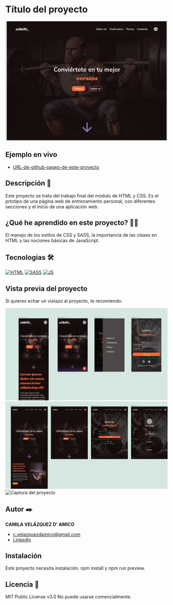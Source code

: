 # Título del proyecto

![Imagen del proyecto](https://raw.githubusercontent.com/caamomilaa/stibifit-web/main/design/Captura%20de%20pantalla%202024-05-20%20174417.png)

## Ejemplo en vivo

- [URL-de-github-pages-de-este-proyecto](URL-de-github-pages-de-este-proyecto)

## Descripción 📑

Este proyecto se trata del trabajo final del módulo de HTML y CSS. Es el prtotipo de una página web de entrenamiento personal, con diferentes secciones y el inicio de una aplicación web.

## ¿Qué he aprendido en este proyecto? 🙇🏻

El manejo de los estilos de CSS y SASS, la importancia de las clases en HTML y las nociones básicas de JavaScript.

## Tecnologías 🛠

<!-- Iconos sacados de: https://github.com/hendrasob/badges/blob/master/README.md y https://github.com/alexandresanlim/Badges4-README.md-Profile -->

[![HTML](https://img.shields.io/badge/HTML5-E34F26?style=for-the-badge&logo=html5&logoColor=white)](https://es.wikipedia.org/wiki/HTML5)
[![SASS](https://img.shields.io/badge/Sass-CC6699?style=for-the-badge&logo=sass&logoColor=white)](https://es.wikipedia.org/wiki/sass)
[![JS](https://img.shields.io/badge/JavaScript-F7DF1E?style=for-the-badge&logo=javascript&logoColor=black)](https://es.wikipedia.org/wiki/JavaScript)

## Vista previa del proyecto

Si quieres echar un vistazo al proyecto, te recomiendo:

![Captura del proyecto](https://raw.githubusercontent.com/caamomilaa/stibifit-web/main/design/Captura%20de%20pantalla%202024-05-20%20174321.png)
![Captura del proyecto](https://raw.githubusercontent.com/caamomilaa/stibifit-web/main/design/Captura%20de%20pantalla%202024-05-20%20174342.png)
![Captura del proyecto]([https://github.com/eduardofierropro/Portafolio-y-CV/blob/main/CAPTURA-DEL-PROYECTO.jpg?raw=true](https://raw.githubusercontent.com/caamomilaa/stibifit-web/main/design/Captura%20de%20pantalla%202024-05-20%20174402.png))

## Autor ✒️

**CAMILA VELÁZQUEZ D' AMICO**

- [c.velazquezdamico@gmail.com](c.velazquezdamico@gmail.com)
- [LinkedIn](https://www.linkedin.com/in/c-velazquezdamico)

## Instalación

Este proyecto necesita instalación. npm install y npm run preview.

## Licencia 📄

MIT Public License v3.0
No puede usarse comencialmente.
